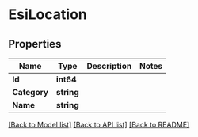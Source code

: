 # EsiLocation

## Properties

Name | Type | Description | Notes
------------ | ------------- | ------------- | -------------
**Id** | **int64** |  | 
**Category** | **string** |  | 
**Name** | **string** |  | 

[[Back to Model list]](../README.md#documentation-for-models) [[Back to API list]](../README.md#documentation-for-api-endpoints) [[Back to README]](../README.md)


